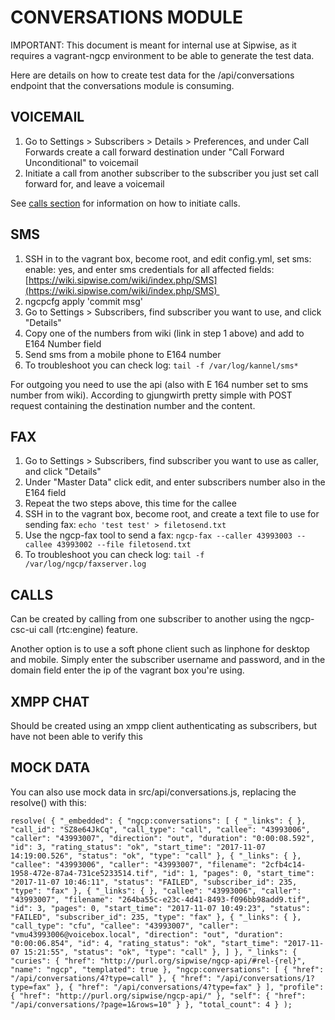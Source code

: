 # CONVERSATIONS MODULE

IMPORTANT: This document is meant for internal use at Sipwise, as it requires a vagrant-ngcp environment to be able to generate the test data.

Here are details on how to create test data for the /api/conversations endpoint that the conversations module is consuming.

## VOICEMAIL 

1. Go to Settings > Subscribers > Details > Preferences, and under Call Forwards create a call forward destination under "Call Forward Unconditional" to voicemail 
1. Initiate a call from another subscriber to the subscriber you just set call forward for, and leave a voicemail 

See [calls section](#calls) for information on how to initiate calls.

## SMS 

1. SSH in to the vagrant box, become root, and edit config.yml, set sms: enable: yes, and enter sms credentials for all affected fields: 
[https://wiki.sipwise.com/wiki/index.php/SMS](https://wiki.sipwise.com/wiki/index.php/SMS) 
1. ngcpcfg apply 'commit msg' 
1. Go to Settings > Subscribers, find subscriber you want to use, and click "Details" 
1. Copy one of the numbers from wiki (link in step 1 above) and add to E164 Number field
1. Send sms from a mobile phone to E164 number 
1. To troubleshoot you can check log:
`tail -f /var/log/kannel/sms*`

For outgoing you need to use the api (also with E 164 number set to sms number from wiki). According to gjungwirth pretty simple with POST request containing the destination number and the content. 

## FAX 
1. Go to Settings > Subscribers, find subscriber you want to use as caller, and click "Details"
1. Under "Master Data" click edit, and enter subscribers number also in the E164 field
1. Repeat the two steps above, this time for the callee
1. SSH in to the vagrant box, become root, and create a text file to use for sending fax:
`echo 'test test' > filetosend.txt`
1. Use the ngcp-fax tool to send a fax:
`ngcp-fax --caller 43993003 --callee 43993002 --file filetosend.txt`
1. To troubleshoot you can check log:
`tail -f /var/log/ngcp/faxserver.log`

## CALLS

Can be created by calling from one subscriber to another using the ngcp-csc-ui call (rtc:engine) feature.

Another option is to use a soft phone client such as linphone for desktop and mobile. Simply enter the subscriber username and password, and in the domain field enter the ip of the vagrant box you're using.

## XMPP CHAT

Should be created using an xmpp client authenticating as subscribers, but have not been able to verify this

## MOCK DATA

You can also use mock data in src/api/conversations.js, replacing the resolve() with this:

`
resolve(
    {
      "_embedded": {
        "ngcp:conversations": [
          {
            "_links": {
            },
            "call_id": "SZ8e64JkCq",
            "call_type": "call",
            "callee": "43993006",
            "caller": "43993007",
            "direction": "out",
            "duration": "0:00:08.592",
            "id": 3,
            "rating_status": "ok",
            "start_time": "2017-11-07 14:19:00.526",
            "status": "ok",
            "type": "call"
          },
          {
            "_links": {
            },
            "callee": "43993006",
            "caller": "43993007",
            "filename": "2cfb4c14-1958-472e-87a4-731ce5233514.tif",
            "id": 1,
            "pages": 0,
            "start_time": "2017-11-07 10:46:11",
            "status": "FAILED",
            "subscriber_id": 235,
            "type": "fax"
          },
          {
            "_links": {
            },
            "callee": "43993006",
            "caller": "43993007",
            "filename": "264ba55c-e23c-4d41-8493-f096bb98add9.tif",
            "id": 3,
            "pages": 0,
            "start_time": "2017-11-07 10:49:23",
            "status": "FAILED",
            "subscriber_id": 235,
            "type": "fax"
          },
          {
            "_links": {
            },
            "call_type": "cfu",
            "callee": "43993007",
            "caller": "vmu43993006@voicebox.local",
            "direction": "out",
            "duration": "0:00:06.854",
            "id": 4,
            "rating_status": "ok",
            "start_time": "2017-11-07 15:21:55",
            "status": "ok",
            "type": "call"
          },
        ]
      },
      "_links": {
        "curies": {
          "href": "http://purl.org/sipwise/ngcp-api/#rel-{rel}",
          "name": "ngcp",
          "templated": true
        },
        "ngcp:conversations": [
          {
            "href": "/api/conversations/4?type=call"
          },
          {
            "href": "/api/conversations/1?type=fax"
          },
          {
            "href": "/api/conversations/4?type=fax"
          }
        ],
        "profile": {
          "href": "http://purl.org/sipwise/ngcp-api/"
        },
        "self": {
          "href": "/api/conversations/?page=1&rows=10"
        }
      },
      "total_count": 4
    }
);
`
